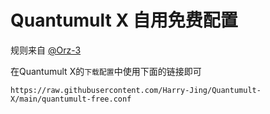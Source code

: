 # Quantumult X 自用免费配置
规则来自 [@Orz-3](https://github.com/Orz-3)

在Quantumult X的`下载配置`中使用下面的链接即可

    https://raw.githubusercontent.com/Harry-Jing/Quantumult-X/main/quantumult-free.conf

